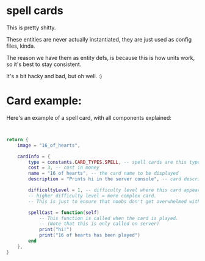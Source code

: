 
# spell cards
This is pretty shitty.

These entities are never actually instantiated, they are just
used as config files, kinda.

The reason we have them as entity defs, is because this is how units work,
so it's best to stay consistent.

It's a bit hacky and bad, but oh well. :)



# Card example:
Here's an example of a spell card, with all components explained:

```lua


return {
    image = "16_of_hearts",

    cardInfo = {
        type = constants.CARD_TYPES.SPELL, -- spell cards are this type
        cost = 3, -- cost in money
        name = "16 of hearts", -- the card name to be displayed
        description = "Prints hi in the server console", -- card description

        difficultyLevel = 1, -- difficulty level where this card appears.
        -- higher difficulty level = more complex card.
        -- This is just to ensure that noobs don't get overwhelmed with complex cards.

        spellCast = function(self)
            -- This function is called when the card is played.
            -- (Note that this is only called on server)
            print("hi!")
            print("16 of hearts has been played")
        end
    },
}


```